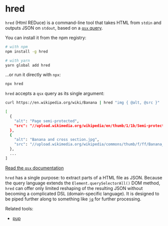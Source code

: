 # hred

`hred` (Html REDuce) is a command-line tool that takes HTML from `stdin` and outputs JSON on `stdout`, based on a [`qsx` query](https://github.com/danburzo/qsx).

You can install it from the npm registry:

```bash
# with npm
npm install -g hred

# with yarn
yarn global add hred
```

...or run it directly with `npx`:

```bash
npx hred 
```

`hred` accepts a `qsx` query as its single argument:

```bash
curl https://en.wikipedia.org/wiki/Banana | hred "img { @alt, @src }"

[
  {
    "alt": "Page semi-protected",
    "src": "//upload.wikimedia.org/wikipedia/en/thumb/1/1b/Semi-protection-shackle.svg/20px-Semi-protection-shackle.svg.png"
  },
  {
    "alt": "Banana and cross section.jpg",
    "src": "//upload.wikimedia.org/wikipedia/commons/thumb/f/ff/Banana_and_cross_section.jpg/250px-Banana_and_cross_section.jpg"
  },
  ...
]
```

[Read the `qsx` documentation](https://github.com/danburzo/qsx)

`hred` has a single purpose: to extract parts of a HTML file as JSON. Because the query language extends the `Element.querySelectorAll()` DOM method, `hred` can offer only limited reshaping of the resulting JSON without becoming a complicated DSL (domain-specific language). It is designed to be piped further along to something like [`jq`](https://stedolan.github.io/jq/) for further processing.

Related tools:

* [pup](https://github.com/ericchiang/pup/)